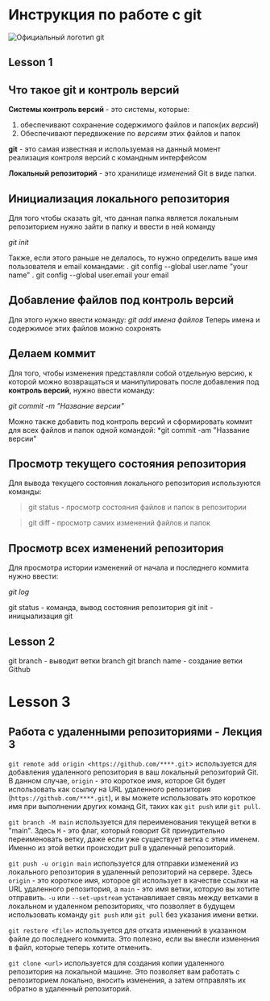 # Инструкция по работе с git
![Официальный логотип git](logo.png)

## Lesson 1

## Что такое git и контроль версий
**Системы контроль версий** - это системы, которые: 
1. обеспечивают сохранение содержимого файлов и папок(их *версий*)
2. Обеспечивают передвижение по *версиям* этих файлов и папок

**git** - это самая известная и используемая на данный момент реализация контроля версий с командным интерфейсом

**Локальный репозиторий** - это хранилище *изменений* Git в виде папки.

## Инициализация локального репозитория

Для того чтобы сказать git, что данная папка является локальным репозиторием нужно зайти в папку и ввести в ней команду

*git init*

Также, если этого раньше не делалось, то нужно определить ваше имя пользователя и email командами:
. git config --global user.name "your name"
. git config --global user.email your email 

## Добавление файлов под контроль версий

Для этого нужно ввести команду:
*git add имена файлов*
Теперь имена и содержимое этих файлов можно сохронять

## Делаем коммит

Для того, чтобы изменения представляли собой отдельную версию, к которой можно возвращаться и манипулировать после добавления под **контроль версий**, нужно ввести команду:

*git commit -m "Название версии"*

Можно также добавить под контроль версий и сформировать коммит для всех  файлов и папок одной командой:
*git commit -am "Название версии"

## Просмотр текущего состояния репозитория
Для вывода текущего состояния локального репозитория используются команды:

>git status - просмотр состояния файлов и папок в репозитории

> git diff - просмотр самих изменений файлов и папок

## Просмотр всех изменений репозитория

Для просмотра истории изменений от начала и последнего коммита нужно ввести:

*git log*

git status - команда, вывод состояния репозитория
git init - иницыализация git
## Lesson 2
git branch - выводит ветки
branch
git branch name - создание ветки
Github

# Lesson 3

## Работа с удаленными репозиториями - Лекция 3

`git remote add origin <https://github.com/****.git`> используется для добавления удаленного репозитория в ваш локальный репозиторий Git. В данном случае, `origin` - это короткое имя, которое Git будет использовать как ссылку на URL удаленного репозитория (`https://github.com/****.git`), и вы можете использовать это короткое имя при выполнении других команд Git, таких как `git push` или `git pull`.

`git branch -M main` используется для переименования текущей ветки в "main". Здесь `M` - это флаг, который говорит Git принудительно переименовать ветку, даже если уже существует ветка с этим именем. Именно из этой ветки происходит pull в удаленный репозиторий. 

`git push -u origin main` используется для отправки изменений из локального репозитория в удаленный репозиторий на сервере. Здесь `origin` - это короткое имя, которое git использует в качестве ссылки на URL удаленного репозитория, а `main` - это имя ветки, которую вы хотите отправить. `-u` или `--set-upstream` устанавливает связь между ветками в локальном и удаленном репозиториях, что позволяет в будущем использовать команду `git push` или `git pull` без указания имени ветки.

`git restore <file>` используется для отката изменений в указанном файле до последнего коммита. Это полезно, если вы внесли изменения в файл, которые теперь хотите отменить.

`git clone <url>` используется для создания копии удаленного репозитория на локальной машине. Это позволяет вам работать с репозиторием локально, вносить изменения, а затем отправлять их обратно в удаленный репозиторий.